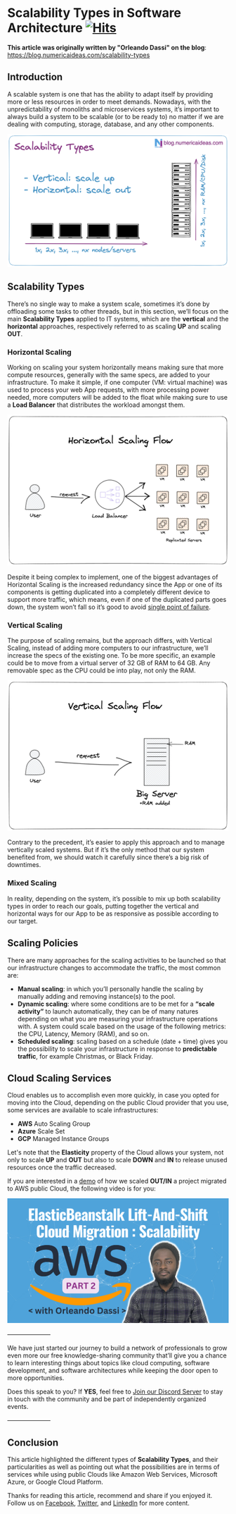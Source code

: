 # Scalability Types in Software Architecture&nbsp;[![Hits](https://hits.seeyoufarm.com/api/count/incr/badge.svg?url=https%3A%2F%2Fgithub.com%2Fnumerica-ideas%2Fcommunity%2Ftree%2Fmaster%2Farchitecture%2Fscalability-types-in-software-architecture&count_bg=%2379C83D&title_bg=%23555555&icon=&icon_color=%23E7E7E7&title=hits&edge_flat=false)](https://blog.numericaideas.com/scalability-types)

**This article was originally written by "Orleando Dassi" on the blog**: https://blog.numericaideas.com/scalability-types

## Introduction
A scalable system is one that has the ability to adapt itself by providing more or less resources in order to meet demands. Nowadays, with the unpredictability of monoliths and microservices systems, it’s important to always build a system to be scalable (or to be ready to) no matter if we are dealing with computing, storage, database, and any other components.

[![FeaturedImage](./images/scalability-types.png)](https://blog.numericaideas.com/scalability-types)

## Scalability Types
There’s no single way to make a system scale, sometimes it’s done by offloading some tasks to other threads, but in this section, we’ll focus on the main **Scalability Types** applied to IT systems, which are the **vertical** and the **horizontal** approaches, respectively referred to as scaling **UP** and scaling **OUT**.

### Horizontal Scaling
Working on scaling your system horizontally means making sure that more compute resources, generally with the same specs, are added to your infrastructure. To make it simple, if one computer (VM: virtual machine) was used to process your web App requests, with more processing power needed, more computers will be added to the float while making sure to use a **Load Balancer** that distributes the workload amongst them.

![HorizontalScaling](./images/horizontal-scaling.png)

Despite it being complex to implement, one of the biggest advantages of Horizontal Scaling is the increased redundancy since the App or one of its components is getting duplicated into a completely different device to support more traffic, which means, even if one of the duplicated parts goes down, the system won’t fall so it’s good to avoid [single point of failure](https://en.wikipedia.org/wiki/Single_point_of_failure).

### Vertical Scaling
The purpose of scaling remains, but the approach differs, with Vertical Scaling, instead of adding more computers to our infrastructure, we’ll increase the specs of the existing one. To be more specific, an example could be to move from a virtual server of 32 GB of RAM to 64 GB. Any removable spec as the CPU could be into play, not only the RAM.

![VerticalScaling](./images/vertical-scaling.png)

Contrary to the precedent, it’s easier to apply this approach and to manage vertically scaled systems. But if it’s the only method that our system benefited from, we should watch it carefully since there’s a big risk of downtimes.

### Mixed Scaling
In reality, depending on the system, it’s possible to mix up both scalability types in order to reach our goals, putting together the vertical and horizontal ways for our App to be as responsive as possible according to our target.

## Scaling Policies
There are many approaches for the scaling activities to be launched so that our infrastructure changes to accommodate the traffic, the most common are:

- **Manual scaling**: in which you’ll personally handle the scaling by manually adding and removing instance(s) to the pool.
- **Dynamic scaling**: where some conditions are to be met for a **“scale activity”** to launch automatically, they can be of many natures depending on what you are measuring your infrastructure operations with. A system could scale based on the usage of the following metrics: the CPU, Latency, Memory (RAM), and so on.
- **Scheduled scaling**: scaling based on a schedule (date + time) gives you the possibility to scale your infrastructure in response to **predictable traffic**, for example Christmas, or Black Friday.

## Cloud Scaling Services
Cloud enables us to accomplish even more quickly, in case you opted for moving into the Cloud, depending on the public Cloud provider that you use, some services are available to scale infrastructures:

- **AWS** Auto Scaling Group
- **Azure** Scale Set
- **GCP** Managed Instance Groups

Let's note that the **Elasticity** property of the Cloud allows your system, not only to scale **UP** and **OUT** but also to scale **DOWN** and **IN** to release unused resources once the traffic decreased.

If you are interested in a [demo](https://www.youtube.com/watch?v=KHOxmHL5USI) of how we scaled **OUT/IN** a project migrated to AWS public Cloud, the following video is for you:

[![FeaturedImage](./images/scaling-lift-and-shift-cloud-migration-with-aws-elb.png)](https://www.youtube.com/watch?v=KHOxmHL5USI)

———————

We have just started our journey to build a network of professionals to grow even more our free knowledge-sharing community that’ll give you a chance to learn interesting things about topics like cloud computing, software development, and software architectures while keeping the door open to more opportunities.

Does this speak to you? If **YES**, feel free to [Join our Discord Server](https://discord.numericaideas.com) to stay in touch with the community and be part of independently organized events.

———————

## Conclusion
This article highlighted the different types of **Scalability Types**, and their particularities as well as pointing out what the possibilities are in terms of services while using public Clouds like Amazon Web Services, Microsoft Azure, or Google Cloud Platform.

Thanks for reading this article, recommend and share if you enjoyed it. Follow us on [Facebook](https://www.facebook.com/numericaideas), [Twitter](https://twitter.com/numericaideas), and [LinkedIn](https://www.linkedin.com/company/numericaideas) for more content.

